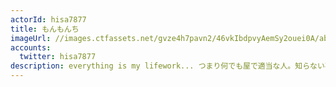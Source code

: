 ```yaml
---
actorId: hisa7877
title: もんもんち
imageUrl: //images.ctfassets.net/gvze4h7pavn2/46vkIbdpvyAemSy2ouei0A/ab82a93283c71704dd658fd7f4430933/actor-hisa7877.jpg
accounts:
  twitter: hisa7877
description: everything is my lifework... つまり何でも屋で適当な人。知らない事に首突っ込むのが好きです。 Handle monchi もんもんち steam hisa7877
---
```

